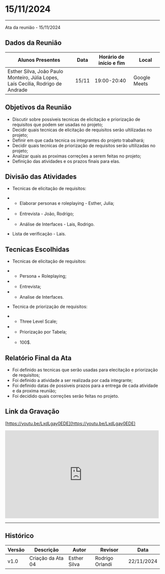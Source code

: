 # 15/11/2024
---

Ata da reunião - 15/11/2024

## Dados da Reunião


| Alunos Presentes | Data | Horário de início e fim | Local |
| -------- | ------- | ------- | ------- |
| Esther Silva, João Paulo Monteiro, Júlia Lopes,<br> Laís Cecília, Rodrigo de Andrade | 15/11 | 19:00-20:40 | Google Meets |

## Objetivos da Reunião

- Discutir sobre possiveis tecnicas de elicitação e priorização de requisitos que podem ser usadas no projeto;
- Decidir quais tecnicas de elicitação de requisitos serão ultilizadas no projeto;
- Definir em que cada tecnica os integrantes do projeto trabalhará;
- Decidir quais tecnicas de priorização de requisitos serão ultilizadas no projeto;
- Analizar quais as proximas correções a serem feitas no projeto;
- Definição das atividades e os prazos finais para elas.


## Divisão das Atividades

- Tecnicas de elicitação de requisitos:
- - Elaborar personas e roleplaying - Esther, Julia;
- - Entrevista - João, Rodrigo;
- - Análise de Interfaces - Lais, Rodrigo.

- Lista de verificação - Lais.


## Tecnicas Escolhidas

- Tecnicas de elicitação de requisitos:
- - Persona + Roleplaying;
- - Entrevista;
- - Analise de Interfaces.

- Tecnica de priorização de requisitos:
- - Three Level Scale;
- - Priorização por Tabela;
- - 100$.

## Relatório Final da Ata

- Foi definido as tecnicas que serão usadas para elecitação e priorização de requisitos;
- Foi definido a atividade a ser realizada por cada integrante;
- Foi definido datas de possiveis prazos para a entrega de cada atividade e da proxima reunião;
- Foi decidido quais correções serão feitas no projeto.

## Link da Gravação

[https://youtu.be/LxdLgay0EDE](https://youtu.be/LxdLgay0EDE)

<iframe width="500" height="285" src="https://www.youtube.com/embed/LxdLgay0EDE" title="[2024-2] Requisitos - Grupo 2 - 15/11/2024" frameborder="0" allow="accelerometer; autoplay; clipboard-write; encrypted-media; gyroscope; picture-in-picture; web-share" referrerpolicy="strict-origin-when-cross-origin" allowfullscreen></iframe>


---

## Histórico


| Versão | Descrição                  | Autor                   | Revisor                  | Data       |
|--------|----------------------------|-------------------------|--------------------------|------------|
| v1.0   | Criação da Ata 04                     | Esther Silva     | Rodrigo Orlandi           | 22/11/2024 |

